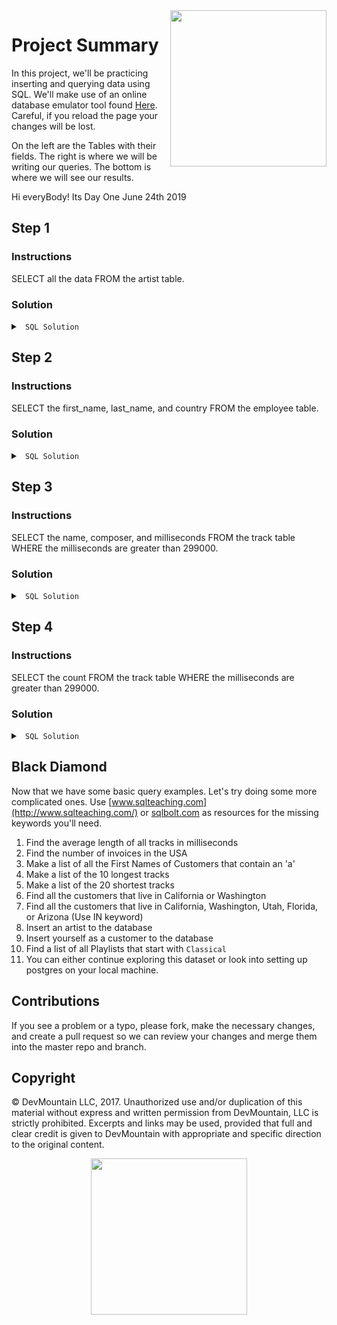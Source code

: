 <img src="https://s3.amazonaws.com/devmountain/readme-logo.png" width="250" align="right">

# Project Summary

In this project, we'll be practicing inserting and querying data using SQL. We'll make use of an online database emulator tool found  <a href="https://postgres.devmountain.com/">Here</a>. Careful, if you reload the page your changes will be lost.

On the left are the Tables with their fields. The right is where we will be writing our queries. The bottom is where we will see our results. 
<p>
Hi everyBody! Its Day One June 24th 2019
</p> 

## Step 1

### Instructions

SELECT all the data FROM the artist table.

### Solution

<details>

<summary> <code> SQL Solution </code> </summary>

```sql
SELECT * FROM artist;
```

</details>

## Step 2

### Instructions

SELECT the first_name, last_name, and country FROM the employee table.

### Solution

<details>

<summary> <code> SQL Solution </code> </summary>

```sql
SELECT first_name, last_name, country
FROM employee;
```

</details>

## Step 3

### Instructions

SELECT the name, composer, and milliseconds FROM the track table WHERE the milliseconds are greater than 299000.

### Solution

<details>

<summary> <code> SQL Solution </code> </summary>

```sql
SELECT name, composer, milliseconds
FROM track
WHERE milliseconds > 299000;
```

</details>

## Step 4

### Instructions

SELECT the count FROM the track table WHERE the milliseconds are greater than 299000.

### Solution

<details>

<summary> <code> SQL Solution </code> </summary>

```sql
SELECT count(*)
FROM track
WHERE milliseconds > 299000;
```

</details>

## Black Diamond 

Now that we have some basic query examples.  Let's try doing some more complicated ones.
Use [www.sqlteaching.com](http://www.sqlteaching.com/) or [sqlbolt.com](http://sqlbolt.com/) as resources for the missing keywords you'll need.

1. Find the average length of all tracks in milliseconds
2. Find the number of invoices in the USA
3. Make a list of all the First Names of Customers that contain an 'a'
4. Make a list of the 10 longest tracks
5. Make a list of the 20 shortest tracks
6. Find all the customers that live in California or Washington
7. Find all the customers that live in California, Washington, Utah, Florida, or Arizona (Use IN keyword)
8. Insert an artist to the database
9. Insert yourself as a customer to the database
10. Find a list of all Playlists that start with `Classical` 
11. You can either continue exploring this dataset or look into setting up postgres on your local machine.

## Contributions

If you see a problem or a typo, please fork, make the necessary changes, and create a pull request so we can review your changes and merge them into the master repo and branch.

## Copyright

© DevMountain LLC, 2017. Unauthorized use and/or duplication of this material without express and written permission from DevMountain, LLC is strictly prohibited. Excerpts and links may be used, provided that full and clear credit is given to DevMountain with appropriate and specific direction to the original content.

<p align="center">
<img src="https://s3.amazonaws.com/devmountain/readme-logo.png" width="250">
</p>
